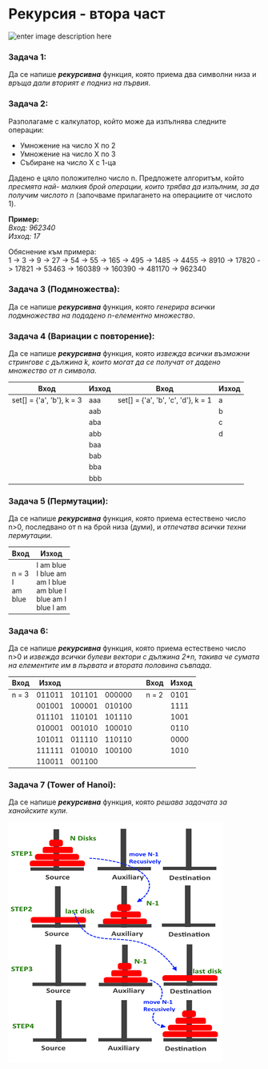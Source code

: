 # Рекурсия - втора част

![enter image description here](https://encrypted-tbn0.gstatic.com/images?q=tbn:ANd9GcSz84V6hk9rI_7h5cDUMGKJPw2Xy0WjQ_IiCsvyV1LFsg&s)

### Задача 1:
Да се напише ***рекурсивна*** функция, която приема два символни низа и *връща дали вторият е подниз на първия*.  

### Задача 2:
Разполагаме с калкулатор, който може да изпълнява следните операции:

- Умножение на число X по 2
- Умножение на число X по 3
- Събиране на число X с 1-ца

Дадено е цяло положително число n. Предложете алгоритъм, който *пресмята най- малкия брой операции, които трябва да изпълним, за да получим числото n* (започваме прилагането на операциите от числото 1).  

**Пример:**  
*Вход: 962340  
Изход: 17*  

Обяснение към примера:  
1 -> 3 -> 9 -> 27 -> 54 -> 55 -> 165 -> 495 -> 1485 -> 4455 -> 8910 -> 17820 -> 17821 -> 53463 -> 160389 -> 160390 -> 481170 -> 962340  

### Задача 3 (Подмножества):
Да се напише ***рекурсивна*** функция, която *генерира всички подмножества на подадено n-елементно множество*.  

### Задача 4 (Вариации с повторение):
Да се напише ***рекурсивна*** функция, която *извежда всички възможни стрингове с дължина k, които могат да се получат от дадено множество от n символа*.  

|Вход|Изход|Вход|Изход|
|--|--|--|--|
|set[] = {'a', 'b'}, k = 3|aaa|set[] = {'a', 'b', 'c', 'd'}, k = 1|a|
||aab||b|
||aba||c|
||abb||d|
||baa|
||bab|
||bba|
||bbb|  

### Задача 5 (Пермутации):
Да се напише ***рекурсивна*** функция, която приема естествено число n>0, последвано от n на брой низа (думи), и *отпечатва всички техни пермутации*.  

|Вход|Изход|
|--|--|
|n = 3 <div> I <div> am <div> blue|I am blue <div> I blue am <div> am I blue <div> am blue I <div> blue am I <div> blue I am|

### Задача 6:
Да се напише ***рекурсивна*** функция, която приема естествено число n>0 и *извежда всички булеви вектори с дължина 2\*n, такива че сумата на елементите им в първата и втората половина съвпада*.  

|Вход|Изход||||Вход|Изход|
|--|--|--|--|--|--|--|
|n = 3|011011|101101|000000||n = 2|0101|
||001001|100001|010100|||1111|
||011101|110101|101110|||1001|
||010001|001010|100010|||0110|
||101011|011110|110110|||0000|
||111111|010010|100100|||1010|
||110011|001100|||

### Задача 7 (Tower of Hanoi):
Да се напише ***рекурсивна*** функция, която *решава задачата за ханойските кули*.  

![alt_text](https://github.com/MariaGrozdeva/Introduction_to_programming_FMI/blob/main/Sem_13/Tower-Of-Hanoi.png)
